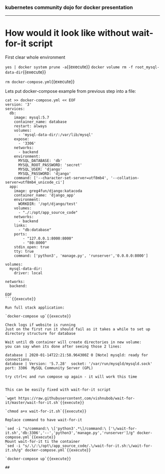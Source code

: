 ### kubernetes community dojo for docker presentation
---  
# How would it look like without wait-for-it script

First clear whole environment

`yes | docker system prune -a`{{execute}}
`docker volume rm -f root_mysql-data-dir`{{execute}}

`rm docker-compose.yml`{{execute}}

Lets put docker-compose example from previous step into a file:


```
cat >> docker-compose.yml << EOF
version: '3'
services:
  db:
    image: mysql:5.7
    container_name: database
    restart: always
    volumes:
      - 'mysql-data-dir/:/var/lib/mysql'
    expose:
      - '3306'
    networks:
      - backend
    environment:
      MYSQL_DATABASE: 'db'
      MYSQL_ROOT_PASSWORD: 'secret'
      MYSQL_USER: 'django'
      MYSQL_PASSWORD: 'django'
    command: ['--character-set-server=utf8mb4', '--collation-server=utf8mb4_unicode_ci']
  app:
    image: greg4fun/django:katacoda
    container_name: 'django_app'
    environment:
      WORKDIR: '/opt/django/test'
    volumes:
      - "./:/opt/app_source_code"
    networks:
      - backend
    links:
      - "db:database"
    ports:
        - "127.0.0.1:8000:8000"
        - "80:8000"
    stdin_open: true
    tty: true
    command: ['python3', 'manage.py', 'runserver','0.0.0.0:8000']

volumes:
  mysql-data-dir:
    driver: local

networks:
  backend:

EOF
```{{execute}}

Run full stack application:

`docker-compose up`{{execute}}

Check logs if website is running 
Just on the first run it should fail as it takes a while to set up directory structure for database

Wait until db container will create directories in new volume:
you can say when its done after seeing those 2 lines:

database | 2020-01-14T22:21:58.964300Z 0 [Note] mysqld: ready for connections.
database | Version: '5.7.28'  socket: '/var/run/mysqld/mysqld.sock'  port: 3306  MySQL Community Server (GPL)

try ctrl+c and run compose up again - it will work this time 


This can be easily fixed with wait-for-it script

`wget https://raw.githubusercontent.com/vishnubob/wait-for-it/master/wait-for-it.sh`{{execute}}

`chmod a+x wait-for-it.sh`{{execute}}

Replace command to have wait-for-it

`sed -i "s/command:\ \['python3'.*\]/command:\ ['\/wait-for-it.sh','db:3306','--','python3','manage.py','runserver']/g" docker-compose.yml`{{execute}}
Mount wait-for-it ti the container  
`sed -i "s/.\/:\/opt\/app_source_code/.\/wait-for-it.sh:\/wait-for-it.sh/g" docker-compose.yml`{{execute}}
 
`docker-compose up`{{execute}}

##




